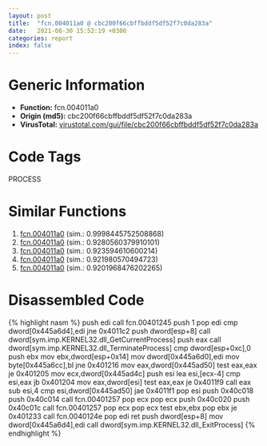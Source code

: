 ```yaml
---
layout: post
title:  "fcn.004011a0 @ cbc200f66cbffbddf5df52f7c0da283a"
date:   2021-08-30 15:52:19 +0300
categories: report
index: false
---
```


# Generic Information
- **Function:** fcn.004011a0
- **Origin (md5):** cbc200f66cbffbddf5df52f7c0da283a
- **VirusTotal:** [virustotal.com/gui/file/cbc200f66cbffbddf5df52f7c0da283a][virustotal_ref]

# Code Tags
<span class="tag" id="PROCESS">PROCESS</span>


# Similar Functions

1. [fcn.004011a0][similar_1_ref] (sim.: 0.9998445752508868)
2. [fcn.004011a0][similar_2_ref] (sim.: 0.9280560379910101)
3. [fcn.004011a0][similar_3_ref] (sim.: 0.923594610600214)
4. [fcn.004011a0][similar_4_ref] (sim.: 0.921980570494723)
5. [fcn.004011a0][similar_5_ref] (sim.: 0.9201968476202265)


# Disassembled Code

{% highlight nasm %}
push edi
call fcn.00401245
push 1
pop edi
cmp dword[0x445a6d4],edi
jne 0x4011c2
push dword[esp+8]
call dword[sym.imp.KERNEL32.dll_GetCurrentProcess]
push eax
call dword[sym.imp.KERNEL32.dll_TerminateProcess]
cmp dword[esp+0xc],0
push ebx
mov ebx,dword[esp+0x14]
mov dword[0x445a6d0],edi
mov byte[0x445a6cc],bl
jne 0x401216
mov eax,dword[0x445ad50]
test eax,eax
je 0x401205
mov ecx,dword[0x445ad4c]
push esi
lea esi,[ecx-4]
cmp esi,eax
jb 0x401204
mov eax,dword[esi]
test eax,eax
je 0x4011f9
call eax
sub esi,4
cmp esi,dword[0x445ad50]
jae 0x4011f1
pop esi
push 0x40c018
push 0x40c014
call fcn.00401257
pop ecx
pop ecx
push 0x40c020
push 0x40c01c
call fcn.00401257
pop ecx
pop ecx
test ebx,ebx
pop ebx
je 0x401233
call fcn.0040124e
pop edi
ret 
push dword[esp+8]
mov dword[0x445a6d4],edi
call dword[sym.imp.KERNEL32.dll_ExitProcess]
{% endhighlight %}


[similar_1_ref]: /report/fcn.004011a0@78e5dc2c72c64cc6c5d52f92c1b99bab
[similar_2_ref]: /report/fcn.004011a0@b5eea20048e4cae4d6d5cf217b3bf6aa
[similar_3_ref]: /report/fcn.004011a0@f7e82c158979ed94604a574150f80bf3
[similar_4_ref]: /report/fcn.004011a0@2671e906b520b8ecce5ac840789cf6f5
[similar_5_ref]: /report/fcn.004011a0@0841f42b944116c5dc65d5c38b0f953e
[virustotal_ref]: https://www.virustotal.com/gui/file/cbc200f66cbffbddf5df52f7c0da283a